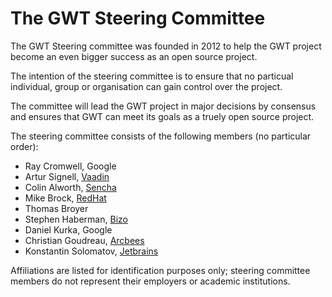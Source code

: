 The GWT Steering Committee
==========================

The GWT Steering committee was founded in 2012 to help the GWT project become an even bigger success as an open source project.

The intention of the steering committee is to ensure that no particual individual, group or organisation can gain control over the project.

The committee will lead the GWT project in major decisions by consensus and ensures that GWT can meet its goals as a truely open source project.


The steering committee consists of the following members (no particular order):

* Ray Cromwell, Google
* Artur Signell, [Vaadin](http://www.vaadin.com)
* Colin Alworth, [Sencha](http://www.sencha.com)
* Mike Brock, [RedHat](http://www.redhat.com)
* Thomas Broyer
* Stephen Haberman, [Bizo](http://www.bizo.com)
* Daniel Kurka, Google
* Christian Goudreau, [Arcbees](http://www.arcbees.com)
* Konstantin Solomatov, [Jetbrains](http://www.jetbrains.com)

Affiliations are listed for identification purposes only; steering committee members do not represent their employers or academic institutions.